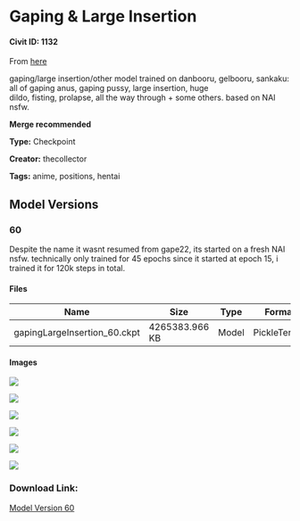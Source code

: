 # Gaping & Large Insertion

#### Civit ID: 1132

<p>From <a href="https://rentry.org/gapemodel" rel="ugc" target="_blank">here</a></p><p>gaping/large insertion/other model trained on danbooru, gelbooru, sankaku: all of gaping anus, gaping pussy, large insertion, huge dildo, fisting, prolapse, all the way through + some others. based on NAI nsfw.</p><p><strong>Merge recommended</strong></p>

**Type:** Checkpoint

**Creator:** thecollector

**Tags:** anime, positions, hentai

## Model Versions

### 60

<p>Despite the name it wasnt resumed from gape22, its started on a fresh NAI nsfw. technically only trained for 45 epochs since it started at epoch 15, i trained it for 120k steps in total.</p>

#### Files

| Name | Size | Type | Format | Download Url | AutoV1 | AutoV2 | SHA256 | CRC32 | BLAKE3 |
| --- | --- | --- | --- | --- | --- | --- | --- | --- | --- |
| gapingLargeInsertion_60.ckpt | 4265383.966 KB | Model | PickleTensor | https://civitai.com/api/download/models/1148 | EDCECB19 | 17A40D7DE3 | 17A40D7DE3CEB5E138E003E2A0B5B313D2DB2D61BE7C918B394A90788A1EA775 | 58A1EB60 | 7F038C7BF604EB341622F229B7225B81D9104BC5FB6132A2B3131606CDB13C1C |

#### Images

<p><img src="https://image.civitai.com/xG1nkqKTMzGDvpLrqFT7WA/776607da-250a-4cd7-f8a7-d3c8f6fa8e00/width=450/9425.jpeg" /></p>

<p><img src="https://image.civitai.com/xG1nkqKTMzGDvpLrqFT7WA/86b4878c-b373-47d0-61c3-e304ab6b6a00/width=450/9424.jpeg" /></p>

<p><img src="https://image.civitai.com/xG1nkqKTMzGDvpLrqFT7WA/f20cedd9-764b-4f9c-d469-ae13070de100/width=450/9423.jpeg" /></p>

<p><img src="https://image.civitai.com/xG1nkqKTMzGDvpLrqFT7WA/7b063b09-2927-4a88-5cd7-028c368b6400/width=450/9421.jpeg" /></p>

<p><img src="https://image.civitai.com/xG1nkqKTMzGDvpLrqFT7WA/237a4993-753f-4ce3-2c44-1266ec4c2100/width=450/9420.jpeg" /></p>

<p><img src="https://image.civitai.com/xG1nkqKTMzGDvpLrqFT7WA/4809701f-940e-4963-8b45-c88e625ceb00/width=450/9419.jpeg" /></p>

### Download Link:

[Model Version 60](https://civitai.com/api/download/models/1148)

